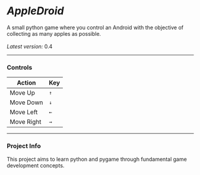 # ***AppleDroid***
A small python game where you control an Android with the objective of collecting as many apples as possible. <br>
<br>
*Latest version:* 0.4

---

### **Controls**
| Action    | Key  |
| --------- | ---- |
| Move Up   | `↑`  |
| Move Down | `↓`  |
| Move Left | `←`  |
| Move Right| `→`  |

---

### Project Info
This project aims to learn python and pygame through fundamental game development concepts.
